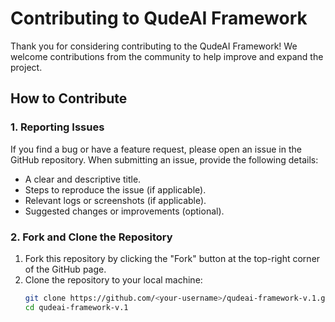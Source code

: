 # Contributing to QudeAI Framework

Thank you for considering contributing to the QudeAI Framework! We welcome contributions from the community to help improve and expand the project.

## How to Contribute

### 1. Reporting Issues
If you find a bug or have a feature request, please open an issue in the GitHub repository. When submitting an issue, provide the following details:
- A clear and descriptive title.
- Steps to reproduce the issue (if applicable).
- Relevant logs or screenshots (if applicable).
- Suggested changes or improvements (optional).

### 2. Fork and Clone the Repository
1. Fork this repository by clicking the "Fork" button at the top-right corner of the GitHub page.
2. Clone the repository to your local machine:
   ```bash
   git clone https://github.com/<your-username>/qudeai-framework-v.1.git
   cd qudeai-framework-v.1

